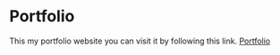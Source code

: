 # Portfolio

This my portfolio website you can visit it by following this link. [Portfolio](https://zeeshan-ashraf.netlify.app)

